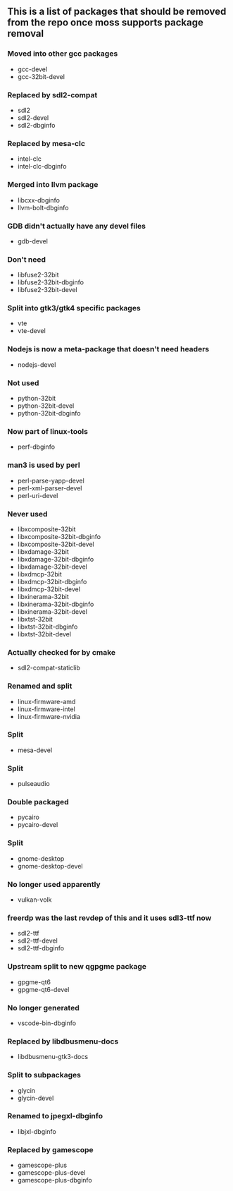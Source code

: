 ## This is a list of packages that should be removed from the repo once moss supports package removal

### Moved into other gcc packages
- gcc-devel
- gcc-32bit-devel

### Replaced by sdl2-compat
- sdl2
- sdl2-devel
- sdl2-dbginfo

### Replaced by mesa-clc
- intel-clc
- intel-clc-dbginfo

### Merged into llvm package
- libcxx-dbginfo
- llvm-bolt-dbginfo

### GDB didn't actually have any devel files
- gdb-devel

### Don't need
- libfuse2-32bit
- libfuse2-32bit-dbginfo
- libfuse2-32bit-devel

### Split into gtk3/gtk4 specific packages
- vte
- vte-devel

### Nodejs is now a meta-package that doesn't need headers
- nodejs-devel

### Not used
- python-32bit
- python-32bit-devel
- python-32bit-dbginfo

### Now part of linux-tools
- perf-dbginfo

### man3 is used by perl
- perl-parse-yapp-devel
- perl-xml-parser-devel
- perl-uri-devel

### Never used
- libxcomposite-32bit
- libxcomposite-32bit-dbginfo
- libxcomposite-32bit-devel
- libxdamage-32bit
- libxdamage-32bit-dbginfo
- libxdamage-32bit-devel
- libxdmcp-32bit
- libxdmcp-32bit-dbginfo
- libxdmcp-32bit-devel
- libxinerama-32bit
- libxinerama-32bit-dbginfo
- libxinerama-32bit-devel
- libxtst-32bit
- libxtst-32bit-dbginfo
- libxtst-32bit-devel

### Actually checked for by cmake
- sdl2-compat-staticlib

### Renamed and split
- linux-firmware-amd
- linux-firmware-intel
- linux-firmware-nvidia

### Split
- mesa-devel

### Split
- pulseaudio

### Double packaged
- pycairo
- pycairo-devel

### Split
- gnome-desktop
- gnome-desktop-devel

### No longer used apparently
- vulkan-volk

### freerdp was the last revdep of this and it uses sdl3-ttf now
- sdl2-ttf
- sdl2-ttf-devel
- sdl2-ttf-dbginfo

### Upstream split to new qgpgme package
- gpgme-qt6
- gpgme-qt6-devel

### No longer generated
- vscode-bin-dbginfo

### Replaced by libdbusmenu-docs
- libdbusmenu-gtk3-docs

### Split to subpackages
- glycin
- glycin-devel

### Renamed to jpegxl-dbginfo
- libjxl-dbginfo

### Replaced by gamescope
- gamescope-plus
- gamescope-plus-devel
- gamescope-plus-dbginfo
